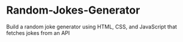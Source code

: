 # Random-Jokes-Generator
Build a random joke generator using HTML, CSS, and JavaScript that fetches jokes from an API
